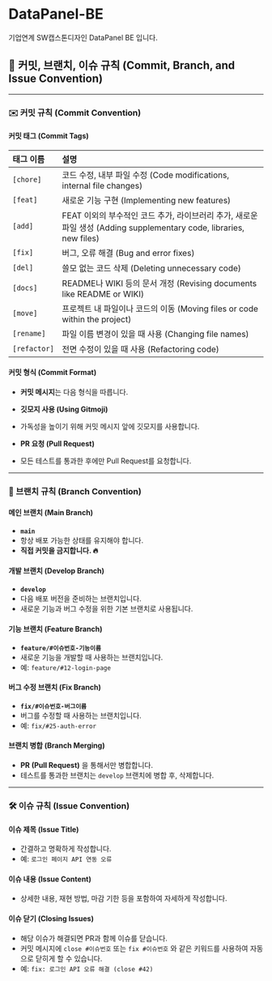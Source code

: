 # DataPanel-BE

기업연계 SW캡스톤디자인 DataPanel BE 입니다.

## 🤝 커밋, 브랜치, 이슈 규칙 (Commit, Branch, and Issue Convention)

---

### ✉️ 커밋 규칙 (Commit Convention)

#### 커밋 태그 (Commit Tags)

| 태그 이름 | 설명 |
| :--- | :--- |
| `[chore]` | 코드 수정, 내부 파일 수정 (Code modifications, internal file changes) |
| `[feat]` | 새로운 기능 구현 (Implementing new features) |
| `[add]` | FEAT 이외의 부수적인 코드 추가, 라이브러리 추가, 새로운 파일 생성 (Adding supplementary code, libraries, new files) |
| `[fix]` | 버그, 오류 해결 (Bug and error fixes) |
| `[del]` | 쓸모 없는 코드 삭제 (Deleting unnecessary code) |
| `[docs]` | README나 WIKI 등의 문서 개정 (Revising documents like README or WIKI) |
| `[move]` | 프로젝트 내 파일이나 코드의 이동 (Moving files or code within the project) |
| `[rename]` | 파일 이름 변경이 있을 때 사용 (Changing file names) |
| `[refactor]` | 전면 수정이 있을 때 사용 (Refactoring code) |

#### 커밋 형식 (Commit Format)

- **커밋 메시지**는 다음 형식을 따릅니다.

- **깃모지 사용 (Using Gitmoji)**
- 가독성을 높이기 위해 커밋 메시지 앞에 깃모지를 사용합니다.

- **PR 요청 (Pull Request)**
- 모든 테스트를 통과한 후에만 Pull Request를 요청합니다.

---

### 🌴 브랜치 규칙 (Branch Convention)

#### 메인 브랜치 (Main Branch)

- **`main`**
- 항상 배포 가능한 상태를 유지해야 합니다.
- **직접 커밋을 금지합니다. 🔥**

#### 개발 브랜치 (Develop Branch)

- **`develop`**
- 다음 배포 버전을 준비하는 브랜치입니다.
- 새로운 기능과 버그 수정을 위한 기본 브랜치로 사용됩니다.

#### 기능 브랜치 (Feature Branch)

- **`feature/#이슈번호-기능이름`**
- 새로운 기능을 개발할 때 사용하는 브랜치입니다.
- 예: `feature/#12-login-page`

#### 버그 수정 브랜치 (Fix Branch)

- **`fix/#이슈번호-버그이름`**
- 버그를 수정할 때 사용하는 브랜치입니다.
- 예: `fix/#25-auth-error`

#### 브랜치 병합 (Branch Merging)

- **PR (Pull Request)** 을 통해서만 병합합니다.
- 테스트를 통과한 브랜치는 `develop` 브랜치에 병합 후, 삭제합니다.

---

### 🛠️ 이슈 규칙 (Issue Convention)

#### 이슈 제목 (Issue Title)

- 간결하고 명확하게 작성합니다.
- 예: `로그인 페이지 API 연동 오류`

#### 이슈 내용 (Issue Content)

- 상세한 내용, 재현 방법, 마감 기한 등을 포함하여 자세하게 작성합니다.

#### 이슈 닫기 (Closing Issues)

- 해당 이슈가 해결되면 PR과 함께 이슈를 닫습니다.
- 커밋 메시지에 `close #이슈번호` 또는 `fix #이슈번호` 와 같은 키워드를 사용하여 자동으로 닫히게 할 수 있습니다.
- 예: `fix: 로그인 API 오류 해결 (close #42)`
